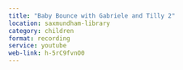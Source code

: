 ```yaml
---
title: "Baby Bounce with Gabriele and Tilly 2"
location: saxmundham-library
category: children
format: recording
service: youtube
web-link: h-5rC9fvnO0
---
```

